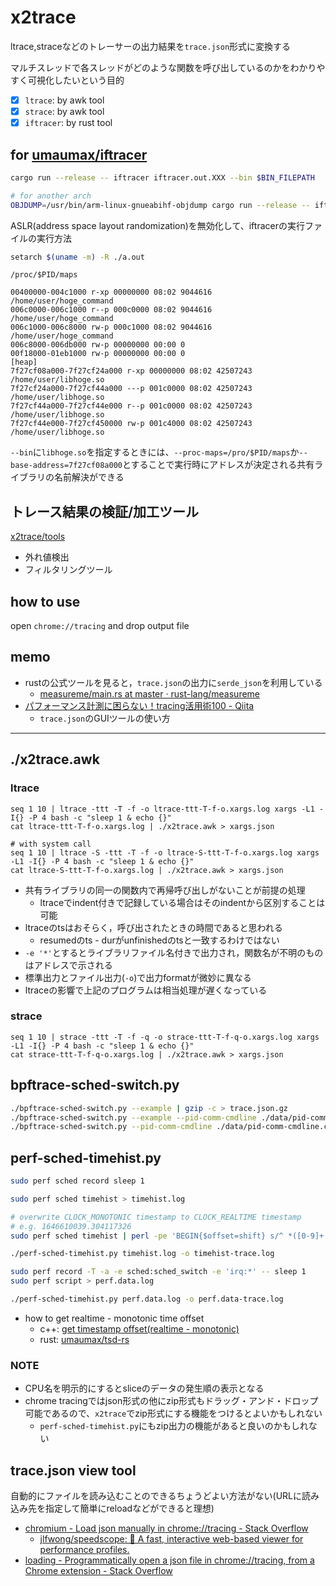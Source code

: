 # x2trace

ltrace,straceなどのトレーサーの出力結果を`trace.json`形式に変換する

マルチスレッドで各スレッドがどのような関数を呼び出しているのかをわかりやすく可視化したいという目的

* [x] `ltrace`: by awk tool
* [x] `strace`: by awk tool
* [x] `iftracer`: by rust tool

## for [umaumax/iftracer]( https://github.com/umaumax/iftracer/tree/master/ )
``` bash
cargo run --release -- iftracer iftracer.out.XXX --bin $BIN_FILEPATH

# for another arch
OBJDUMP=/usr/bin/arm-linux-gnueabihf-objdump cargo run --release -- iftracer iftracer.out.XXX --bin $BIN_FILEPATH
```

ASLR(address space layout randomization)を無効化して、iftracerの実行ファイルの実行方法
``` bash
setarch $(uname -m) -R ./a.out
```

`/proc/$PID/maps`
``` log
00400000-004c1000 r-xp 00000000 08:02 9044616                            /home/user/hoge_command
006c0000-006c1000 r--p 000c0000 08:02 9044616                            /home/user/hoge_command
006c1000-006c8000 rw-p 000c1000 08:02 9044616                            /home/user/hoge_command
006c8000-006db000 rw-p 00000000 00:00 0 
00f18000-01eb1000 rw-p 00000000 00:00 0                                  [heap]
7f27cf08a000-7f27cf24a000 r-xp 00000000 08:02 42507243                   /home/user/libhoge.so
7f27cf24a000-7f27cf44a000 ---p 001c0000 08:02 42507243                   /home/user/libhoge.so
7f27cf44a000-7f27cf44e000 r--p 001c0000 08:02 42507243                   /home/user/libhoge.so
7f27cf44e000-7f27cf450000 rw-p 001c4000 08:02 42507243                   /home/user/libhoge.so
```

`--bin`に`libhoge.so`を指定するときには、`--proc-maps=/pro/$PID/maps`か`--base-address=7f27cf08a000`とすることで実行時にアドレスが決定される共有ライブラリの名前解決ができる

## トレース結果の検証/加工ツール
[x2trace/tools]( https://github.com/umaumax/x2trace/tree/master/tools )

* 外れ値検出
* フィルタリングツール

## how to use
open `chrome://tracing` and drop output file

## memo
* rustの公式ツールを見ると，`trace.json`の出力に`serde_json`を利用している
  * [measureme/main\.rs at master · rust\-lang/measureme]( https://github.com/rust-lang/measureme/blob/master/crox/src/main.rs )
* [パフォーマンス計測に困らない！tracing活用術100 \- Qiita]( https://qiita.com/keishi/items/5f1af0851901e9021488 )
  * `trace.json`のGUIツールの使い方

----

## ./x2trace.awk
### ltrace
```
seq 1 10 | ltrace -ttt -T -f -o ltrace-ttt-T-f-o.xargs.log xargs -L1 -I{} -P 4 bash -c "sleep 1 & echo {}"
cat ltrace-ttt-T-f-o.xargs.log | ./x2trace.awk > xargs.json

# with system call
seq 1 10 | ltrace -S -ttt -T -f -o ltrace-S-ttt-T-f-o.xargs.log xargs -L1 -I{} -P 4 bash -c "sleep 1 & echo {}"
cat ltrace-S-ttt-T-f-o.xargs.log | ./x2trace.awk > xargs.json
```

* 共有ライブラリの同一の関数内で再帰呼び出しがないことが前提の処理
  * ltraceでindent付きで記録している場合はそのindentから区別することは可能
* ltraceのtsはおそらく，呼び出されたときの時間であると思われる
  * resumedのts - durがunfinishedのtsと一致するわけではない
* `-e '*'`とするとライブラリファイル名付きで出力され，関数名が不明のものはアドレスで示される
* 標準出力とファイル出力(`-o`)で出力formatが微妙に異なる
* ltraceの影響で上記のプログラムは相当処理が遅くなっている

### strace
```
seq 1 10 | strace -ttt -T -f -q -o strace-ttt-T-f-q-o.xargs.log xargs -L1 -I{} -P 4 bash -c "sleep 1 & echo {}"
cat strace-ttt-T-f-q-o.xargs.log | ./x2trace.awk > xargs.json
```

## bpftrace-sched-switch.py
``` bash
./bpftrace-sched-switch.py --example | gzip -c > trace.json.gz
./bpftrace-sched-switch.py --example --pid-comm-cmdline ./data/pid-comm-cmdline.csv | gzip -c > trace.json.gz
./bpftrace-sched-switch.py --pid-comm-cmdline ./data/pid-comm-cmdline.csv ./data/bpftrace-sched-switch.jsonl | gzip -c > trace.json.gz
```

## perf-sched-timehist.py
``` bash
sudo perf sched record sleep 1

sudo perf sched timehist > timehist.log

# overwrite CLOCK_MONOTONIC timestamp to CLOCK_REALTIME timestamp
# e.g. 1646610039.304117326
sudo perf sched timehist | perl -pe 'BEGIN{$offset=shift} s/^ *([0-9]+.[0-9]+)/$1+$offset/e' $TIMESTAMP_OFFSET > timehist.log

./perf-sched-timehist.py timehist.log -o timehist-trace.log
```

``` bash
sudo perf record -T -a -e sched:sched_switch -e 'irq:*' -- sleep 1
sudo perf script > perf.data.log

./perf-sched-timehist.py perf.data.log -o perf.data-trace.log
```

* how to get realtime - monotonic time offset
  * c++: [get timestamp offset(realtime - monotonic)]( https://gist.github.com/umaumax/587238da2b1adad9c85f600076b7280e )
  * rust: [umaumax/tsd-rs]( https://github.com/umaumax/tsd-rs )

### NOTE
* CPU名を明示的にするとsliceのデータの発生順の表示となる
* chrome tracingではjson形式の他にzip形式もドラッグ・アンド・ドロップ可能であるので、`x2trace`でzip形式にする機能をつけるとよいかもしれない
  * `perf-sched-timehist.py`にもzip出力の機能があると良いのかもしれない

## trace.json view tool
自動的にファイルを読み込むことのできるちょうどよい方法がない(URLに読み込み先を指定して簡単にreloadなどができると理想)

* [chromium \- Load json manually in chrome://tracing \- Stack Overflow]( https://stackoverflow.com/questions/49147681/load-json-manually-in-chrome-tracing )
  * [jlfwong/speedscope: 🔬 A fast, interactive web\-based viewer for performance profiles\.]( https://github.com/jlfwong/speedscope#usage )
* [loading \- Programmatically open a json file in chrome://tracing, from a Chrome extension \- Stack Overflow]( https://stackoverflow.com/questions/42076654/programmatically-open-a-json-file-in-chrome-tracing-from-a-chrome-extension?noredirect=1&lq=1 )
